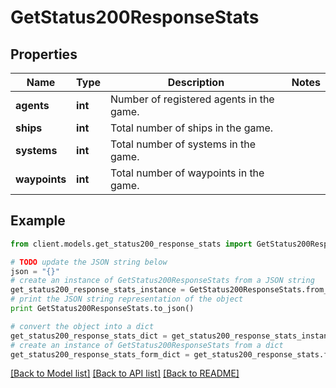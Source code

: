 # GetStatus200ResponseStats

## Properties

Name | Type | Description | Notes
------------ | ------------- | ------------- | -------------
**agents** | **int** | Number of registered agents in the game. |
**ships** | **int** | Total number of ships in the game. |
**systems** | **int** | Total number of systems in the game. |
**waypoints** | **int** | Total number of waypoints in the game. |

## Example

```python
from client.models.get_status200_response_stats import GetStatus200ResponseStats

# TODO update the JSON string below
json = "{}"
# create an instance of GetStatus200ResponseStats from a JSON string
get_status200_response_stats_instance = GetStatus200ResponseStats.from_json(json)
# print the JSON string representation of the object
print GetStatus200ResponseStats.to_json()

# convert the object into a dict
get_status200_response_stats_dict = get_status200_response_stats_instance.to_dict()
# create an instance of GetStatus200ResponseStats from a dict
get_status200_response_stats_form_dict = get_status200_response_stats.from_dict(get_status200_response_stats_dict)
```

[[Back to Model list]](../README.md#documentation-for-models) [[Back to API list]](../README.md#documentation-for-api-endpoints) [[Back to README]](../README.md)
